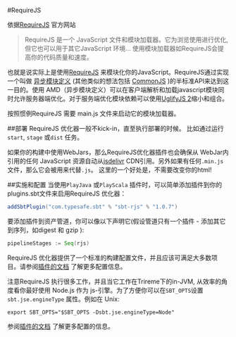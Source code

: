 #RequireJS

依据[RequireJS](http://requirejs.org/) 官方网站

> RequireJS 是一个 JavaScript 文件和模块加载器。它为浏览使用进行优化, 但它也可以用于其它JavaScript 环境… 使用模块加载器如RequireJS会提高你的代码质量和速度。

也就是说实际上是使用[RequireJS](http://requirejs.org/) 来模块化你的JavaScript。RequireJS通过实现一个叫做 [异步模块定义](http://wiki.commonjs.org/wiki/Modules/AsynchronousDefinition) (其他类似的想法包括 [CommonJS](http://www.commonjs.org/) )的半标准API来达到这一目的。使用 AMD（异步模块定义）可以在客户端解析和加载javascript模块同时允许服务器端优化。对于服务端优化模块依赖可以使用[UglifyJS 2](https://github.com/mishoo/UglifyJS2#uglifyjs-2)缩小和组合。

按照惯例RequireJS 需要 main.js 文件来启动它的模块加载器。


##部署
RequireJS 优化器一般不kick-in，直至执行部署的时候。 比如通过运行`start`, `stage` 或`dist` 任务。

如果你的构建中使用WebJars，那么RequireJS优化器插件也会确保从 WebJar内引用的任何 JavaScript 资源自动从[jsdelivr](http://www.jsdelivr.com/) CDN引用。另外如果有任何`.min.js` 文件，那么它会被用来代替`.js`。 这里的一个好处是，不需要改变你的html!


##实施和配置
当使用`PlayJava` 或`PlayScala` 插件时，可以简单添加插件到你的plugins.sbt文件来启用RequireJS 优化器：

```scala
addSbtPlugin("com.typesafe.sbt" % "sbt-rjs" % "1.0.7")
```

要添加插件到资产管道，你可以像以下声明它(假设管道只有一个插件 - 添加其它到序列，如digest 和 gzip ):

```scala
pipelineStages := Seq(rjs)
```

RequireJS 优化器提供了一个标准的构建配置文件，并且应该可满足大多数项目。请参阅[插件的文档](https://github.com/sbt/sbt-rjs#sbt-rjs) 了解更多配置信息。

注意RequireJS 执行很多工作，并且当它工作在Trireme下的in-JVM, 从效率的角度看你最好使用 Node.js 作为 js-引擎。为了方便你可以在`SBT_OPTS`设置`sbt.jse.engineType` 属性。例如在 Unix:

```shell
export SBT_OPTS="$SBT_OPTS -Dsbt.jse.engineType=Node"
```

参阅[插件的文档](https://github.com/sbt/sbt-rjs#sbt-rjs) 了解更多配置的信息。